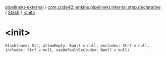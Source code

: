 [pipelinekt-external](../../index.md) / [com.code42.jenkins.pipelinekt.internal.step.declarative](../index.md) / [Stash](index.md) / [&lt;init&gt;](./-init-.md)

# &lt;init&gt;

`Stash(name: Str, allowEmpty: Bool? = null, excludes: Str? = null, includes: Str? = null, useDefaultExcludes: Bool? = null)`